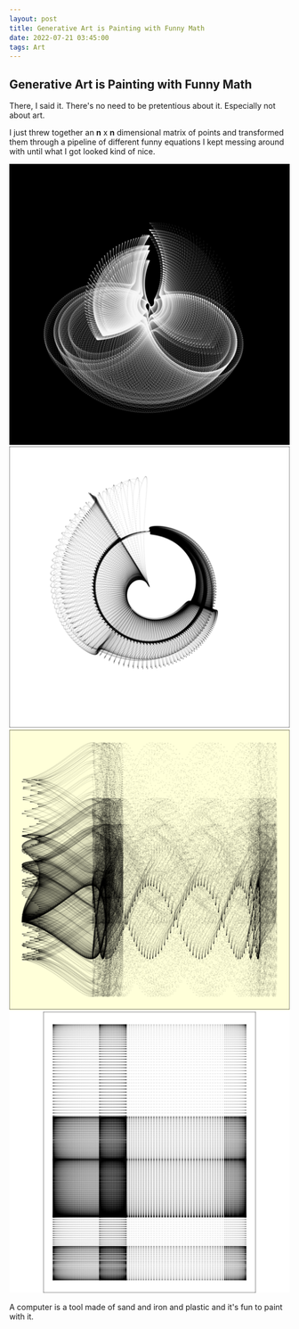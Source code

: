 ```yaml
---
layout: post
title: Generative Art is Painting with Funny Math
date: 2022-07-21 03:45:00
tags: Art
---
```

## Generative Art is Painting with Funny Math
There, I said it. There's no need to be pretentious about it. Especially not about art.

I just threw together an **n** x **n** dimensional matrix of points and transformed them through a pipeline of different funny equations I kept messing around with until what I got looked kind of nice.

![Generative Art 1](/docs/assets/images/ga-1.PNG)
![Generative Art 2](/docs/assets/images/ga-2.PNG)
![Generative Art 3](/docs/assets/images/ga-3.PNG)
![Generative Art 4](/docs/assets/images/ga-4.PNG)

A computer is a tool made of sand and iron and plastic and it's fun to paint with it.
